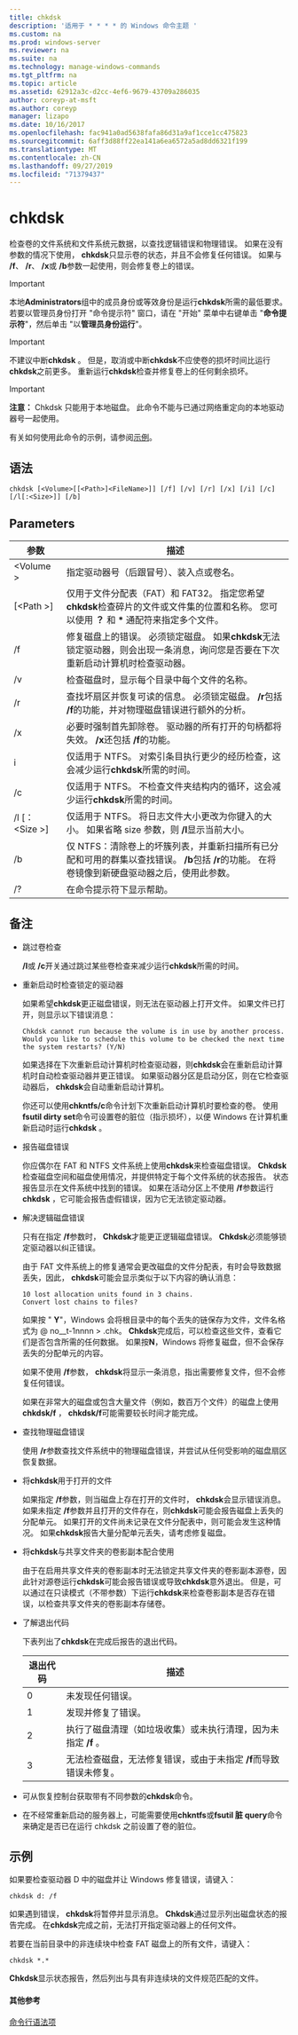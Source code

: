 ```yaml
---
title: chkdsk
description: '适用于 * * * * 的 Windows 命令主题 '
ms.custom: na
ms.prod: windows-server
ms.reviewer: na
ms.suite: na
ms.technology: manage-windows-commands
ms.tgt_pltfrm: na
ms.topic: article
ms.assetid: 62912a3c-d2cc-4ef6-9679-43709a286035
author: coreyp-at-msft
ms.author: coreyp
manager: lizapo
ms.date: 10/16/2017
ms.openlocfilehash: fac941a0ad5638fafa86d31a9af1cce1cc475823
ms.sourcegitcommit: 6aff3d88ff22ea141a6ea6572a5ad8dd6321f199
ms.translationtype: MT
ms.contentlocale: zh-CN
ms.lasthandoff: 09/27/2019
ms.locfileid: "71379437"
---
```

# <a name="chkdsk"></a>chkdsk

检查卷的文件系统和文件系统元数据，以查找逻辑错误和物理错误。 如果在没有参数的情况下使用， **chkdsk**只显示卷的状态，并且不会修复任何错误。 如果与 **/f**、 **/r**、 **/x**或 **/b**参数一起使用，则会修复卷上的错误。

> [!IMPORTANT]
> 本地**Administrators**组中的成员身份或等效身份是运行**chkdsk**所需的最低要求。 若要以管理员身份打开 "命令提示符" 窗口，请在 "开始" 菜单中右键单击 "**命令提示符**"，然后单击 "以**管理员身份运行**"。

> [!IMPORTANT]
> 不建议中断**chkdsk** 。 但是，取消或中断**chkdsk**不应使卷的损坏时间比运行**chkdsk**之前更多。 重新运行**chkdsk**检查并修复卷上的任何剩余损坏。

> [!IMPORTANT]
> **注意：** Chkdsk 只能用于本地磁盘。 此命令不能与已通过网络重定向的本地驱动器号一起使用。

有关如何使用此命令的示例，请参阅[示例](#examples)。

## <a name="syntax"></a>语法

```
chkdsk [<Volume>[[<Path>]<FileName>]] [/f] [/v] [/r] [/x] [/i] [/c] [/l[:<Size>]] [/b]  
```

## <a name="parameters"></a>Parameters

|      参数      |                                                                                                                      描述                                                                                                                       |
|---------------------|--------------------------------------------------------------------------------------------------------------------------------------------------------------------------------------------------------------------------------------------------------|
|      \<Volume >      |                                                                                     指定驱动器号（后跟冒号）、装入点或卷名。                                                                                     |
| [\<Path >] <FileName> | 仅用于文件分配表（FAT）和 FAT32。 指定您希望**chkdsk**检查碎片的文件或文件集的位置和名称。 您可以使用 **？** 和 **&#42;** 通配符来指定多个文件。 |
|         /f          |                             修复磁盘上的错误。 必须锁定磁盘。 如果**chkdsk**无法锁定驱动器，则会出现一条消息，询问您是否要在下次重新启动计算机时检查驱动器。                             |
|         /v          |                                                                                       检查磁盘时，显示每个目录中每个文件的名称。                                                                                        |
|         /r          |                                   查找坏扇区并恢复可读的信息。 必须锁定磁盘。 **/r**包括 **/f**的功能，并对物理磁盘错误进行额外的分析。                                   |
|         /x          |                                                  必要时强制首先卸除卷。 驱动器的所有打开的句柄都将失效。 **/x**还包括 **/f**的功能。                                                   |
|         i          |                                                           仅适用于 NTFS。 对索引条目执行更少的经历检查，这会减少运行**chkdsk**所需的时间。                                                            |
|         /c          |                                                          仅适用于 NTFS。 不检查文件夹结构内的循环，这会减少运行**chkdsk**所需的时间。                                                           |
|    /l [： \<Size >]     |                                                         仅适用于 NTFS。 将日志文件大小更改为你键入的大小。 如果省略 size 参数，则 **/l**显示当前大小。                                                          |
|         /b          |           仅 NTFS：清除卷上的坏簇列表，并重新扫描所有已分配和可用的群集以查找错误。 **/b**包括 **/r**的功能。 在将卷镜像到新硬盘驱动器之后，使用此参数。            |
|         /?          |                                                                                                          在命令提示符下显示帮助。                                                                                                          |

## <a name="remarks"></a>备注

- 跳过卷检查

  **/I**或 **/c**开关通过跳过某些卷检查来减少运行**chkdsk**所需的时间。
- 重新启动时检查锁定的驱动器

  如果希望**chkdsk**更正磁盘错误，则无法在驱动器上打开文件。 如果文件已打开，则显示以下错误消息：

  ```
  Chkdsk cannot run because the volume is in use by another process. Would you like to schedule this volume to be checked the next time the system restarts? (Y/N)  
  ``` 

  如果选择在下次重新启动计算机时检查驱动器，则**chkdsk**会在重新启动计算机时自动检查驱动器并更正错误。 如果驱动器分区是启动分区，则在它检查驱动器后， **chkdsk**会自动重新启动计算机。

  你还可以使用**chkntfs/c**命令计划下次重新启动计算机时要检查的卷。 使用**fsutil dirty set**命令可设置卷的脏位（指示损坏），以便 Windows 在计算机重新启动时运行**chkdsk** 。
- 报告磁盘错误

  你应偶尔在 FAT 和 NTFS 文件系统上使用**chkdsk**来检查磁盘错误。 **Chkdsk**检查磁盘空间和磁盘使用情况，并提供特定于每个文件系统的状态报告。 状态报告显示在文件系统中找到的错误。 如果在活动分区上不使用 **/f**参数运行**chkdsk** ，它可能会报告虚假错误，因为它无法锁定驱动器。
- 解决逻辑磁盘错误

  只有在指定 **/f**参数时， **Chkdsk**才能更正逻辑磁盘错误。 **Chkdsk**必须能够锁定驱动器以纠正错误。

  由于 FAT 文件系统上的修复通常会更改磁盘的文件分配表，有时会导致数据丢失，因此， **chkdsk**可能会显示类似于以下内容的确认消息：

  ```
  10 lost allocation units found in 3 chains.  
  Convert lost chains to files?  
  ``` 

  如果按 " **Y**"，Windows 会将根目录中的每个丢失的链保存为文件，文件名格式为 @ no__t-1nnnn > .chk。 **Chkdsk**完成后，可以检查这些文件，查看它们是否包含所需的任何数据。 如果按**N**，Windows 将修复磁盘，但不会保存丢失的分配单元的内容。

  如果不使用 **/f**参数， **chkdsk**将显示一条消息，指出需要修复文件，但不会修复任何错误。

  如果在非常大的磁盘或包含大量文件（例如，数百万个文件）的磁盘上使用**chkdsk/f** ， **chkdsk/f**可能需要较长时间才能完成。

- 查找物理磁盘错误

  使用 **/r**参数查找文件系统中的物理磁盘错误，并尝试从任何受影响的磁盘扇区恢复数据。

- 将**chkdsk**用于打开的文件

  如果指定 **/f**参数，则当磁盘上存在打开的文件时， **chkdsk**会显示错误消息。 如果未指定 **/f**参数并且打开的文件存在，则**chkdsk**可能会报告磁盘上丢失的分配单元。 如果打开的文件尚未记录在文件分配表中，则可能会发生这种情况。 如果**chkdsk**报告大量分配单元丢失，请考虑修复磁盘。

- 将**chkdsk**与共享文件夹的卷影副本配合使用

  由于在启用共享文件夹的卷影副本时无法锁定共享文件夹的卷影副本源卷，因此针对源卷运行**chkdsk**可能会报告错误或导致**chkdsk**意外退出。 但是，可以通过在只读模式（不带参数）下运行**chkdsk**来检查卷影副本是否存在错误，以检查共享文件夹的卷影副本存储卷。

- 了解退出代码

  下表列出了**chkdsk**在完成后报告的退出代码。  

  | 退出代码 |                                                   描述                                                    |
  |-----------|------------------------------------------------------------------------------------------------------------------|
  |     0     |                                              未发现任何错误。                                               |
  |     1     |                                           发现并修复了错误。                                           |
  |     2     | 执行了磁盘清理（如垃圾收集）或未执行清理，因为未指定 **/f** 。 |
  |     3     | 无法检查磁盘，无法修复错误，或由于未指定 **/f**而导致错误未修复。  |


- 可从恢复控制台获取带有不同参数的**chkdsk**命令。
- 在不经常重新启动的服务器上，可能需要使用**chkntfs**或**fsutil 脏 query**命令来确定是否已在运行 chkdsk 之前设置了卷的脏位。

## <a name="examples"></a>示例

如果要检查驱动器 D 中的磁盘并让 Windows 修复错误，请键入：

```
chkdsk d: /f  
```

如果遇到错误， **chkdsk**将暂停并显示消息。 **Chkdsk**通过显示列出磁盘状态的报告完成。 在**chkdsk**完成之前，无法打开指定驱动器上的任何文件。

若要在当前目录中的非连续块中检查 FAT 磁盘上的所有文件，请键入：

```
chkdsk *.*  
```

**Chkdsk**显示状态报告，然后列出与具有非连续块的文件规范匹配的文件。
#### <a name="additional-references"></a>其他参考

[命令行语法项](command-line-syntax-key.md)
